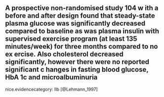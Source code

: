 A prospective non-randomised study 104 w ith a before and after design found that steady-state plasma glucose was significantly decreased compared to baseline as was plasma insulin with supervised exercise program (at least 135 minutes/week) for three months compared to no ex ercise. Also cholesterol decreased significantly, however there were no reported significant c hanges in fasting blood glucose, HbA 1c and microalbuminuria
---
 nice.evidencecategory: IIb
[@Lehmann_1997]
